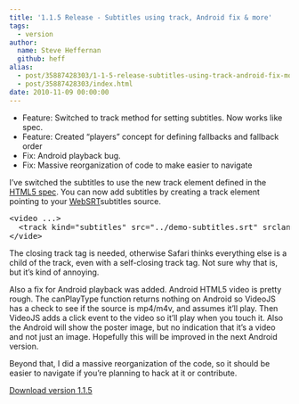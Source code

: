 ```yaml
---
title: '1.1.5 Release - Subtitles using track, Android fix & more'
tags:
  - version
author:
  name: Steve Heffernan
  github: heff
alias:
  - post/35887428303/1-1-5-release-subtitles-using-track-android-fix-more/index.html
  - post/35887428303/index.html
date: 2010-11-09 00:00:00
---
```


*   Feature: Switched to track method for setting subtitles. Now works like spec.
*   Feature: Created &ldquo;players&rdquo; concept for defining fallbacks and fallback order
*   Fix: Android playback bug.
*   Fix: Massive reorganization of code to make easier to navigate

I&rsquo;ve switched the subtitles to use the new track element defined in the [HTML5 spec](http://www.whatwg.org/specs/web-apps/current-work/multipage/video.html). You can now add subtitles by creating a track element pointing to your [WebSRT](http://www.delphiki.com/websrt/)subtitles source.

<pre>&lt;video ...&gt;
  &lt;track kind="subtitles" src="../demo-subtitles.srt" srclang="en-US" label="English"&gt;&lt;/track&gt;
&lt;/vide&gt;</pre>

The closing track tag is needed, otherwise Safari thinks everything else is a child of the track, even with a self-closing track tag. Not sure why that is, but it&rsquo;s kind of annoying.

Also a fix for Android playback was added. Android HTML5 video is pretty rough. The canPlayType function returns nothing on Android so VideoJS has a check to see if the source is mp4/m4v, and assumes it&rsquo;ll play. Then VideoJS adds a click event to the video so it&rsquo;ll play when you touch it. Also the Android will show the poster image, but no indication that it&rsquo;s a video and not just an image. Hopefully this will be improved in the next Android version.

Beyond that, I did a massive reorganization of the code, so it should be easier to navigate if you&rsquo;re planning to hack at it or contribute.

[Download version 1.1.5](http://videojs.com/downloads/video-js-1.1.5.zip)
